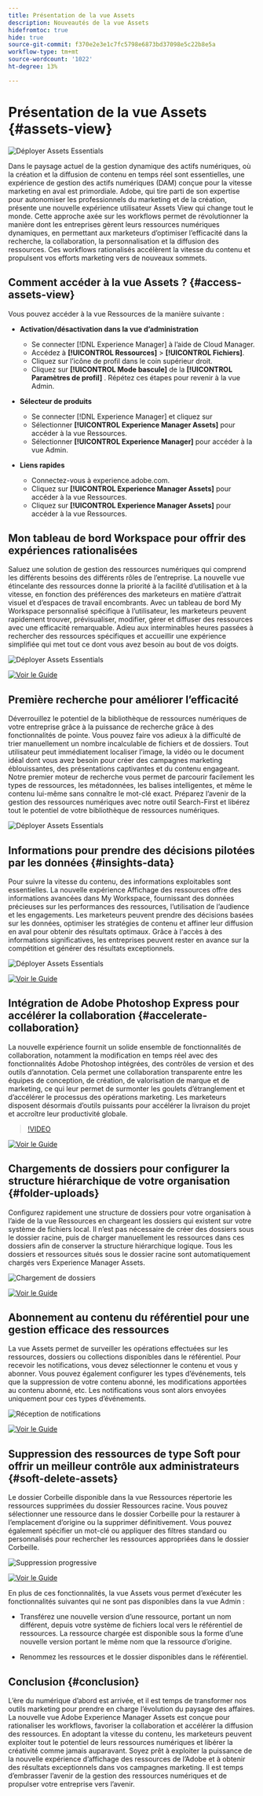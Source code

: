 ```yaml
---
title: Présentation de la vue Assets
description: Nouveautés de la vue Assets
hidefromtoc: true
hide: true
source-git-commit: f370e2e3e1c7fc5798e6873bd37098e5c22b8e5a
workflow-type: tm+mt
source-wordcount: '1022'
ht-degree: 13%

---
```



# Présentation de la vue Assets {#assets-view}

![Déployer Assets Essentials](assets/banner-image.jpg)

Dans le paysage actuel de la gestion dynamique des actifs numériques, où la création et la diffusion de contenu en temps réel sont essentielles, une expérience de gestion des actifs numériques (DAM) conçue pour la vitesse marketing en aval est primordiale. Adobe, qui tire parti de son expertise pour autonomiser les professionnels du marketing et de la création, présente une nouvelle expérience utilisateur Assets View qui change tout le monde. Cette approche axée sur les workflows permet de révolutionner la manière dont les entreprises gèrent leurs ressources numériques dynamiques, en permettant aux marketeurs d’optimiser l’efficacité dans la recherche, la collaboration, la personnalisation et la diffusion des ressources. Ces workflows rationalisés accélèrent la vitesse du contenu et propulsent vos efforts marketing vers de nouveaux sommets.

## Comment accéder à la vue Assets ? {#access-assets-view}

Vous pouvez accéder à la vue Ressources de la manière suivante :

* **Activation/désactivation dans la vue d’administration**

   * Se connecter [!DNL Experience Manager] à l’aide de Cloud Manager.
   * Accédez à **[!UICONTROL Ressources]** > **[!UICONTROL Fichiers]**.
   * Cliquez sur l’icône de profil dans le coin supérieur droit.
   * Cliquez sur **[!UICONTROL Mode bascule]** de la **[!UICONTROL Paramètres de profil]** .
Répétez ces étapes pour revenir à la vue Admin.

* **Sélecteur de produits**
   * Se connecter [!DNL Experience Manager] et cliquez sur
   * Sélectionner **[!UICONTROL Experience Manager Assets]** pour accéder à la vue Ressources.
   * Sélectionner **[!UICONTROL Experience Manager]** pour accéder à la vue Admin.

* **Liens rapides**
   * Connectez-vous à experience.adobe.com.
   * Cliquez sur **[!UICONTROL Experience Manager Assets]** pour accéder à la vue Ressources.
   * Cliquez sur **[!UICONTROL Experience Manager Assets]** pour accéder à la vue Ressources.


## Mon tableau de bord Workspace pour offrir des expériences rationalisées

Saluez une solution de gestion des ressources numériques qui comprend les différents besoins des différents rôles de l’entreprise. La nouvelle vue étincelante des ressources donne la priorité à la facilité d’utilisation et à la vitesse, en fonction des préférences des marketeurs en matière d’attrait visuel et d’espaces de travail encombrants. Avec un tableau de bord My Workspace personnalisé spécifique à l’utilisateur, les marketeurs peuvent rapidement trouver, prévisualiser, modifier, gérer et diffuser des ressources avec une efficacité remarquable. Adieu aux interminables heures passées à rechercher des ressources spécifiques et accueillir une expérience simplifiée qui met tout ce dont vous avez besoin au bout de vos doigts.

![Déployer Assets Essentials](assets/my-workspace-demo.gif)

[![Voir le Guide](https://helpx.adobe.com/content/dam/help/en/marketing-cloud/how-to/digital-foundation/_jcr_content/main-pars/image_1250343773/see-the-guide-sm.png)](my-workspace.md)

## Première recherche pour améliorer l’efficacité

Déverrouillez le potentiel de la bibliothèque de ressources numériques de votre entreprise grâce à la puissance de recherche grâce à des fonctionnalités de pointe. Vous pouvez faire vos adieux à la difficulté de trier manuellement un nombre incalculable de fichiers et de dossiers. Tout utilisateur peut immédiatement localiser l’image, la vidéo ou le document idéal dont vous avez besoin pour créer des campagnes marketing éblouissantes, des présentations captivantes et du contenu engageant. Notre premier moteur de recherche vous permet de parcourir facilement les types de ressources, les métadonnées, les balises intelligentes, et même le contenu lui-même sans connaître le mot-clé exact. Préparez l’avenir de la gestion des ressources numériques avec notre outil Search-First et libérez tout le potentiel de votre bibliothèque de ressources numériques.

![Déployer Assets Essentials](assets/search-first.gif)

## Informations pour prendre des décisions pilotées par les données {#insights-data}

Pour suivre la vitesse du contenu, des informations exploitables sont essentielles. La nouvelle expérience Affichage des ressources offre des informations avancées dans My Workspace, fournissant des données précieuses sur les performances des ressources, l’utilisation de l’audience et les engagements. Les marketeurs peuvent prendre des décisions basées sur les données, optimiser les stratégies de contenu et affiner leur diffusion en aval pour obtenir des résultats optimaux. Grâce à l&#39;accès à des informations significatives, les entreprises peuvent rester en avance sur la compétition et générer des résultats exceptionnels.

![Déployer Assets Essentials](assets/insights-overview.gif)

[![Voir le Guide](https://helpx.adobe.com/content/dam/help/en/marketing-cloud/how-to/digital-foundation/_jcr_content/main-pars/image_1250343773/see-the-guide-sm.png)](manage-reports.md#view-live-statistics)

## Intégration de Adobe Photoshop Express pour accélérer la collaboration {#accelerate-collaboration}

La nouvelle expérience fournit un solide ensemble de fonctionnalités de collaboration, notamment la modification en temps réel avec des fonctionnalités Adobe Photoshop intégrées, des contrôles de version et des outils d’annotation. Cela permet une collaboration transparente entre les équipes de conception, de création, de valorisation de marque et de marketing, ce qui leur permet de surmonter les goulets d’étranglement et d’accélérer le processus des opérations marketing. Les marketeurs disposent désormais d’outils puissants pour accélérer la livraison du projet et accroître leur productivité globale.

>[!VIDEO](https://video.tv.adobe.com/v/3420922)

[![Voir le Guide](https://helpx.adobe.com/content/dam/help/en/marketing-cloud/how-to/digital-foundation/_jcr_content/main-pars/image_1250343773/see-the-guide-sm.png)](edit-images.md)

## Chargements de dossiers pour configurer la structure hiérarchique de votre organisation {#folder-uploads}

Configurez rapidement une structure de dossiers pour votre organisation à l’aide de la vue Ressources en chargeant les dossiers qui existent sur votre système de fichiers local. Il n’est pas nécessaire de créer des dossiers sous le dossier racine, puis de charger manuellement les ressources dans ces dossiers afin de conserver la structure hiérarchique logique. Tous les dossiers et ressources situés sous le dossier racine sont automatiquement chargés vers Experience Manager Assets.

![Chargement de dossiers](assets/folder-uploads.gif)

[![Voir le Guide](https://helpx.adobe.com/content/dam/help/en/marketing-cloud/how-to/digital-foundation/_jcr_content/main-pars/image_1250343773/see-the-guide-sm.png)](add-delete.md)

## Abonnement au contenu du référentiel pour une gestion efficace des ressources

La vue Assets permet de surveiller les opérations effectuées sur les ressources, dossiers ou collections disponibles dans le référentiel. Pour recevoir les notifications, vous devez sélectionner le contenu et vous y abonner. Vous pouvez également configurer les types d’événements, tels que la suppression de votre contenu abonné, les modifications apportées au contenu abonné, etc. Les notifications vous sont alors envoyées uniquement pour ces types d’événements.

![Réception de notifications](assets/notifications.gif)

[![Voir le Guide](https://helpx.adobe.com/content/dam/help/en/marketing-cloud/how-to/digital-foundation/_jcr_content/main-pars/image_1250343773/see-the-guide-sm.png)](manage-notifications.md)

## Suppression des ressources de type Soft pour offrir un meilleur contrôle aux administrateurs {#soft-delete-assets}

Le dossier Corbeille disponible dans la vue Ressources répertorie les ressources supprimées du dossier Ressources racine. Vous pouvez sélectionner une ressource dans le dossier Corbeille pour la restaurer à l’emplacement d’origine ou la supprimer définitivement. Vous pouvez également spécifier un mot-clé ou appliquer des filtres standard ou personnalisés pour rechercher les ressources appropriées dans le dossier Corbeille.

![Suppression progressive](assets/soft-delete.gif)

[![Voir le Guide](https://helpx.adobe.com/content/dam/help/en/marketing-cloud/how-to/digital-foundation/_jcr_content/main-pars/image_1250343773/see-the-guide-sm.png)](navigate-view.md)

En plus de ces fonctionnalités, la vue Assets vous permet d’exécuter les fonctionnalités suivantes qui ne sont pas disponibles dans la vue Admin :

* Transférez une nouvelle version d’une ressource, portant un nom différent, depuis votre système de fichiers local vers le référentiel de ressources. La ressource chargée est disponible sous la forme d’une nouvelle version portant le même nom que la ressource d’origine.

* Renommez les ressources et le dossier disponibles dans le référentiel.

## Conclusion {#conclusion}

L’ère du numérique d’abord est arrivée, et il est temps de transformer nos outils marketing pour prendre en charge l’évolution du paysage des affaires. La nouvelle vue Adobe Experience Manager Assets est conçue pour rationaliser les workflows, favoriser la collaboration et accélérer la diffusion des ressources. En adoptant la vitesse du contenu, les marketeurs peuvent exploiter tout le potentiel de leurs ressources numériques et libérer la créativité comme jamais auparavant. Soyez prêt à exploiter la puissance de la nouvelle expérience d’affichage des ressources de l’Adobe et à obtenir des résultats exceptionnels dans vos campagnes marketing. Il est temps d’embrasser l’avenir de la gestion des ressources numériques et de propulser votre entreprise vers l’avenir.




